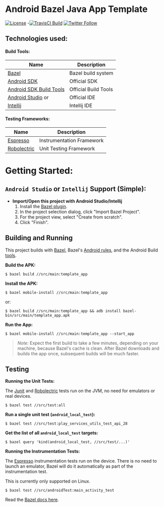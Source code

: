 # Android Bazel Java App Template 

[![License](https://img.shields.io/badge/License-Apache%202.0-blue.svg)](http://www.apache.org/licenses/LICENSE-2.0)
-[![TravisCI Build](https://img.shields.io/travis/jaredsburrows/android-bazel-java-app-template/master.svg)](https://travis-ci.org/jaredsburrows/android-bazel-java-app-template)
[![Twitter Follow](https://img.shields.io/twitter/follow/jaredsburrows.svg?style=social)](https://twitter.com/jaredsburrows)

## Technologies used:
#### Build Tools:
| Name                                                                                     | Description          |
|------------------------------------------------------------------------------------------|----------------------|
| [Bazel](https://bazel.build)                                                             | Bazel build system   |
| [Android SDK](http://developer.android.com/tools/revisions/platforms.html#5.1)           | Official SDK         |
| [Android SDK Build Tools](http://developer.android.com/tools/revisions/build-tools.html) | Official Build Tools |
| [Android Studio](http://tools.android.com/recent) or                                     | Official IDE         |
| [Intellij](https://www.jetbrains.com/idea/download/)                                     | Intellij IDE         |

#### Testing Frameworks:
| Name                                                                  | Description               |
|-----------------------------------------------------------------------|---------------------------|
| [Espresso](https://google.github.io/android-testing-support-library/) | Instrumentation Framework |
| [Robolectric](https://github.com/robolectric/robolectric)             | Unit Testing Framework    |

# Getting Started:
## `Android Studio` or `Intellij` Support (Simple):
- **Import/Open this project with Android Studio/Intellij**
  1. Install the [Bazel plugin](https://ij.bazel.build/).
  1. In the project selection dialog, click "Import Bazel Project".
  1. For the project view, select "Create from scratch".
  1. Click "Finish".

## Building and Running

This project builds with [Bazel](https://bazel.build), Bazel's [Android
rules](https://docs.bazel.build/versions/master/be/android.html), and the
Android Build [tools](http://tools.android.com/tech-docs/new-build-system).

**Build the APK:**

    $ bazel build //src/main:template_app

**Install the APK:**

    $ bazel mobile-install //src/main:template_app
    
or:

    $ bazel build //src/main:template_app && adb install bazel-bin/src/main/template_app.apk

**Run the App:**

    $ bazel mobile-install //src/main:template_app --start_app

> *Note:* Expect the first build to take a few minutes, depending on your
> machine, because Bazel's cache is clean. After Bazel downloads and builds the
> app once, subsequent builds will be much faster.

## Testing

**Running the Unit Tests:**

The [Junit](http://junit.org/junit4/) and
[Robolectric](https://github.com/robolectric/robolectric) tests run on the JVM,
no need for emulators or real devices.

    $ bazel test //src/test:all

**Run a single unit test (`android_local_test`):**

    $ bazel test //src/test:play_services_utils_test_api_28

**Get the list of all `android_local_test` targets:**

    $ bazel query 'kind(android_local_test, //src/test/...)'

**Running the Instrumentation Tests:**

The
[Espresso](https://developer.android.com/training/testing/ui-testing/espresso-testing.html)
instrumentation tests run on the device. There is no need to launch an emulator,
Bazel will do it automatically as part of the instrumentation test.

This is currently only supported on Linux.

    $ bazel test //src/androidTest:main_activity_test
    
Read the [Bazel docs
here](https://docs.bazel.build/versions/master/android-instrumentation-test.html).
